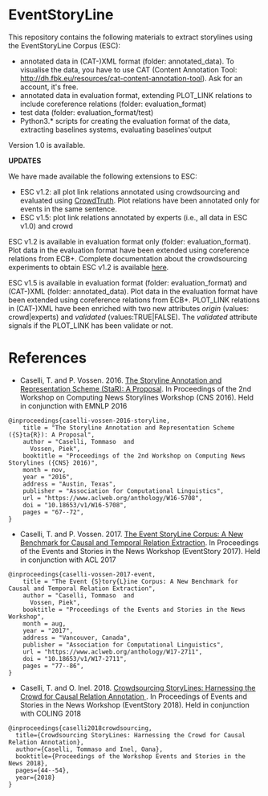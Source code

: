 # EventStoryLine

This repository contains the following materials to extract storylines using the EventStoryLine Corpus (ESC):

- annotated data in (CAT-)XML format (folder: annotated_data). To visualise the data, you have to use CAT (Content Annotation Tool: http://dh.fbk.eu/resources/cat-content-annotation-tool). Ask for an account, it's free.
- annotated data in evaluation format, extending PLOT_LINK relations to include coreference relations (folder: evaluation_format)
- test data (folder: evaluation_format/test)
- Python3.* scripts for creating the evaluation format of the data, extracting baselines systems, evaluating baselines'output

Version 1.0 is available.

**UPDATES**

We have made available the following extensions to ESC:
- ESC v1.2: all plot link relations annotated using crowdsourcing and evaluated using <a href="http://crowdtruth.org">CrowdTruth</a>. Plot relations have been annotated only for events in the same sentence.
- ESC v1.5: plot link relations annotated by experts (i.e., all data in ESC v1.0) and crowd

ESC v1.2 is available in evaluation format only (folder: evaluation_format). Plot data in the evaluation format have been extended using coreference relations from ECB+. 
Complete documentation about the crowdsourcing experiments to obtain ESC v1.2 is available <a href="https://github.com/CrowdTruth/Crowdsourcing-StoryLines">here</a>.

ESC v1.5 is available in evaluation format (folder: evaluation_format) and (CAT-)XML (folder: annotated_data). Plot data in the evaluation format have been extended using coreference relations from ECB+.
PLOT_LINK relations in (CAT-)XML have been enriched with two new attributes *origin* (values: crowd|experts) and *validated* (values:TRUE|FALSE). 
The *validated* attribute signals if the PLOT_LINK has been validate or not. 


# References

- Caselli, T. and P. Vossen. 2016. <a href="http://aclweb.org/anthology/W/W16/W16-5708.pdf">The Storyline Annotation and Representation Scheme (StaR): A Proposal</a>. In Proceedings of the 2nd Workshop on Computing News Storylines Workshop (CNS 2016). Held in conjunction with EMNLP 2016
```
@inproceedings{caselli-vossen-2016-storyline,
    title = "The Storyline Annotation and Representation Scheme ({S}ta{R}): A Proposal",
    author = "Caselli, Tommaso  and
      Vossen, Piek",
    booktitle = "Proceedings of the 2nd Workshop on Computing News Storylines ({CNS} 2016)",
    month = nov,
    year = "2016",
    address = "Austin, Texas",
    publisher = "Association for Computational Linguistics",
    url = "https://www.aclweb.org/anthology/W16-5708",
    doi = "10.18653/v1/W16-5708",
    pages = "67--72",
}
```
- Caselli, T. and P. Vossen. 2017. <a href="http://aclweb.org/anthology/W/W17/W17-2711.pdf">The Event StoryLine Corpus: A New Benchmark for Causal and Temporal Relation Extraction</a>. In Proceedings of the Events and Stories in the News Workshop (EventStory 2017). Held in conjunction with ACL 2017
```
@inproceedings{caselli-vossen-2017-event,
    title = "The Event {S}tory{L}ine Corpus: A New Benchmark for Causal and Temporal Relation Extraction",
    author = "Caselli, Tommaso  and
      Vossen, Piek",
    booktitle = "Proceedings of the Events and Stories in the News Workshop",
    month = aug,
    year = "2017",
    address = "Vancouver, Canada",
    publisher = "Association for Computational Linguistics",
    url = "https://www.aclweb.org/anthology/W17-2711",
    doi = "10.18653/v1/W17-2711",
    pages = "77--86",
}
```
- Caselli, T. and O. Inel. 2018. <a href="http://aclweb.org/anthology/W/W17/W17-2711.pdf">Crowdsourcing StoryLines: Harnessing the Crowd for Causal Relation Annotation </a>. In Proceedings of Events and Stories in the News Workshop (EventStory 2018). Held in conjunction with COLING 2018
```
@inproceedings{caselli2018crowdsourcing,
  title={Crowdsourcing StoryLines: Harnessing the Crowd for Causal Relation Annotation},
  author={Caselli, Tommaso and Inel, Oana},
  booktitle={Proceedings of the Workshop Events and Stories in the News 2018},
  pages={44--54},
  year={2018}
}
```

